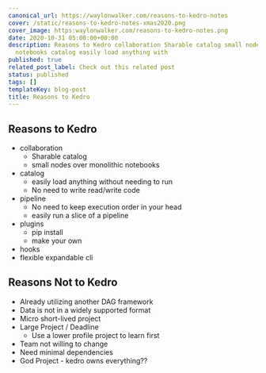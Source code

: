 ```yaml
---
canonical_url: https://waylonwalker.com/reasons-to-kedro-notes
cover: /static/reasons-to-kedro-notes-xmas2020.png
cover_image: https:waylonwalker.com/reasons-to-kedro-notes.png
date: 2020-10-31 05:00:00+00:00
description: Reasons to Kedro collaboration Sharable catalog small nodes over monolithic
  notebooks catalog easily load anything with
published: true
related_post_label: Check out this related post
status: published
tags: []
templateKey: blog-post
title: Reasons to Kedro
---
```


## Reasons to Kedro

* collaboration
  * Sharable catalog
  * small nodes over monolithic notebooks
* catalog
  * easily load anything without needing to run
  * No need to write read/write code
* pipeline
  * No need to keep execution order in your head
  * easily run a slice of a pipeline
* plugins
  * pip install
  * make your own
* hooks
* flexible expandable cli

## Reasons Not to Kedro

* Already utilizing another DAG framework
* Data is not in a widely supported format
* Micro short-lived project
* Large Project / Deadline
  * Use a lower profile project to learn first
* Team not willing to change
* Need minimal dependencies
* God Project - kedro owns everything??